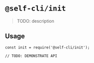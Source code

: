 # `@self-cli/init`

> TODO: description

## Usage

```
const init = require('@self-cli/init');

// TODO: DEMONSTRATE API
```
